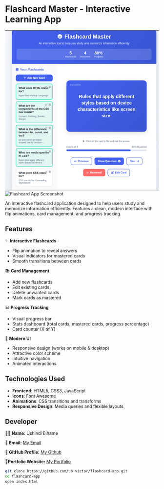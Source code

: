 # Flashcard Master - Interactive Learning App

![Flashcard App Screenshot](images/img.png)
![Flashcard App Screenshot](images/img1.png)


An interactive flashcard application designed to help users study and memorize information efficiently. Features a clean, modern interface with flip animations, card management, and progress tracking.

## Features

✨ **Interactive Flashcards**
- Flip animation to reveal answers
- Visual indicators for mastered cards
- Smooth transitions between cards

📚 **Card Management**
- Add new flashcards
- Edit existing cards
- Delete unwanted cards
- Mark cards as mastered

📊 **Progress Tracking**
- Visual progress bar
- Stats dashboard (total cards, mastered cards, progress percentage)
- Card counter (X of Y)

🎨 **Modern UI**
- Responsive design (works on mobile & desktop)
- Attractive color scheme
- Intuitive navigation
- Animated interactions

## Technologies Used

- **Frontend**: HTML5, CSS3, JavaScript
- **Icons**: Font Awesome
- **Animations**: CSS transitions and transforms
- **Responsive Design**: Media queries and flexible layouts

## Developer
**👨‍💻 Name:** Ushindi Bihame

**📧 Email:** [My Email](victoireushindhi371@123!)

**🔗 GitHub Profile:** [My Github](https://github.com/ub-victor)

**🔗Portfolio Website:** [My Portfolio](https://my-portfolio-website-show-skills.netlify.app/)



```bash
git clone https://github.com/ub-victor/flashcard-app.git
cd flashcard-app
open index.html

